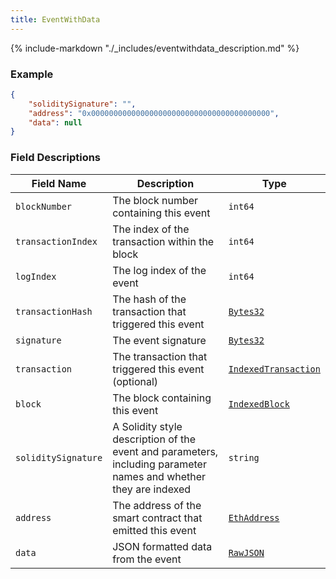 ```yaml
---
title: EventWithData
---
```

{% include-markdown "./_includes/eventwithdata_description.md" %}

### Example

```json
{
    "soliditySignature": "",
    "address": "0x0000000000000000000000000000000000000000",
    "data": null
}
```

### Field Descriptions

| Field Name | Description | Type |
|------------|-------------|------|
| `blockNumber` | The block number containing this event | `int64` |
| `transactionIndex` | The index of the transaction within the block | `int64` |
| `logIndex` | The log index of the event | `int64` |
| `transactionHash` | The hash of the transaction that triggered this event | [`Bytes32`](simpletypes.md#bytes32) |
| `signature` | The event signature | [`Bytes32`](simpletypes.md#bytes32) |
| `transaction` | The transaction that triggered this event (optional) | [`IndexedTransaction`](indexedtransaction.md#indexedtransaction) |
| `block` | The block containing this event | [`IndexedBlock`](indexedblock.md#indexedblock) |
| `soliditySignature` | A Solidity style description of the event and parameters, including parameter names and whether they are indexed | `string` |
| `address` | The address of the smart contract that emitted this event | [`EthAddress`](simpletypes.md#ethaddress) |
| `data` | JSON formatted data from the event | [`RawJSON`](simpletypes.md#rawjson) |

